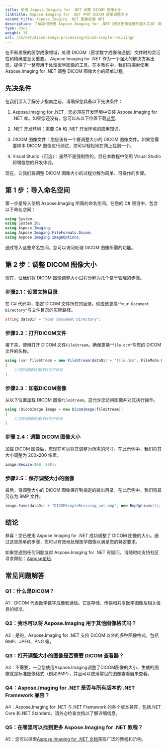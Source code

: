 ```yaml
---
title: 使用 Aspose.Imaging for .NET 调整 DICOM 图像大小
linktitle: Aspose.Imaging for .NET 中的 DICOM 简单调整大小
second_title: Aspose.Imaging .NET 图像处理 API
description: 了解如何使用 Aspose.Imaging for .NET（医学图像处理的强大工具）调整 DICOM 图像的大小。简单的步骤即可获得精确的结果。
type: docs
weight: 19
url: /zh/net/dicom-image-processing/dicom-simple-resizing/
---
```

在不断发展的医学成像领域，处理 DICOM（医学数字成像和通信）文件时的灵活性和精确度至关重要。 Aspose.Imaging for .NET 作为一个强大的解决方案出现，提供了一整套用于处理医学图像的工具。在本教程中，我们将探索使用 Aspose.Imaging for .NET 调整 DICOM 图像大小的简单过程。 

## 先决条件

在我们深入了解分步指南之前，请确保您具备以下先决条件：

1.  Aspose.Imaging for .NET：您必须在开发环境中安装 Aspose.Imaging for .NET 库。如果您还没有，您可以从以下位置下载[这里](https://releases.aspose.com/imaging/net/).

2. .NET 开发环境：需要 C# 和 .NET 开发环境的应用知识。

3. DICOM 图像文件：您应该有一个要调整大小的 DICOM 图像文件。如果您需要样本 DICOM 图像进行测试，您可以轻松地在网上找到一个。

4. Visual Studio（可选）：虽然不是强制性的，但在本教程中使用 Visual Studio 将增强您的开发体验。

现在，让我们将调整 DICOM 图像大小的过程分解为简单、可操作的步骤。

## 第 1 步：导入命名空间

第一步是导入使用 Aspose.Imaging 所需的命名空间。在您的 C# 项目中，包含以下命名空间：

```csharp
using System;
using System.IO;
using Aspose.Imaging;
using Aspose.Imaging.FileFormats.Dicom;
using Aspose.Imaging.ImageOptions;
```

通过导入这些命名空间，您可以访问处理 DICOM 图像所需的功能。

## 第 2 步：调整 DICOM 图像大小

现在，让我们将 DICOM 图像调整大小过程分解为几个易于管理的步骤。

### 步骤2.1：设置文档目录

在 C# 代码中，指定 DICOM 文件所在的目录。你应该更换`"Your Document Directory"`与文件目录的实际路径。

```csharp
string dataDir = "Your Document Directory";
```

### 步骤2.2：打开DICOM文件

接下来，使用打开 DICOM 文件`FileStream`。确保更换`"file.dcm"`与您的 DICOM 文件的名称。

```csharp
using (var fileStream = new FileStream(dataDir + "file.dcm", FileMode.Open, FileAccess.Read))
{
    //您的图像处理代码位于此处
}
```

### 步骤2.3：加载DICOM图像

从以下位置加载 DICOM 图像`fileStream`。这允许您访问图像并对其执行操作。

```csharp
using (DicomImage image = new DicomImage(fileStream))
{
    //您的图像处理代码位于此处
}
```

### 步骤 2.4：调整 DICOM 图像大小

加载 DICOM 图像后，您现在可以将其调整为所需的尺寸。在此示例中，我们将其大小调整为 200x200 像素。

```csharp
image.Resize(200, 200);
```

### 步骤2.5：保存调整大小的图像

最后，将调整大小的 DICOM 图像保存到指定的输出目录。在此示例中，我们将其另存为 BMP 文件。

```csharp
image.Save(dataDir + "DICOMSimpleResizing_out.bmp", new BmpOptions());
```

## 结论

恭喜！您已使用 Aspose.Imaging for .NET 成功调整了 DICOM 图像的大小。通过这些简单的步骤，您可以有效地处理医学图像以满足您的特定要求。

如果您遇到任何问题或对 Aspose.Imaging for .NET 有疑问，请随时向支持社区寻求帮助：[Aspose论坛](https://forum.aspose.com/).

## 常见问题解答

### Q1：什么是DICOM？

A1：DICOM 代表医学数字成像和通信。它是存储、传输和共享医学图像及相关信息的标准。

### Q2：我也可以将 Aspose.Imaging 用于其他图像格式吗？

A2：是的，Aspose.Imaging for .NET 支持 DICOM 以外的多种图像格式，包括 BMP、JPEG、PNG 等。

### Q3：打开调整大小的图像是否需要 DICOM 查看器？

A3：不需要，一旦您使用Aspose.Imaging调整了DICOM图像的大小，生成的图像就是标准图像格式（例如BMP），并且可以使用常见的图像查看器来查看。

### Q4：Aspose.Imaging for .NET 是否与所有版本的 .NET Framework 兼容？

A4：Aspose.Imaging for .NET 与.NET Framework 的各个版本兼容，包括.NET Core 和.NET Standard。请务必检查文档以了解详细信息。

### Q5：在哪里可以找到更多 Aspose.Imaging for .NET 教程？

 A5：您可以探索[Aspose.Imaging for .NET 文档](https://reference.aspose.com/imaging/net/)获取广泛的教程和示例。